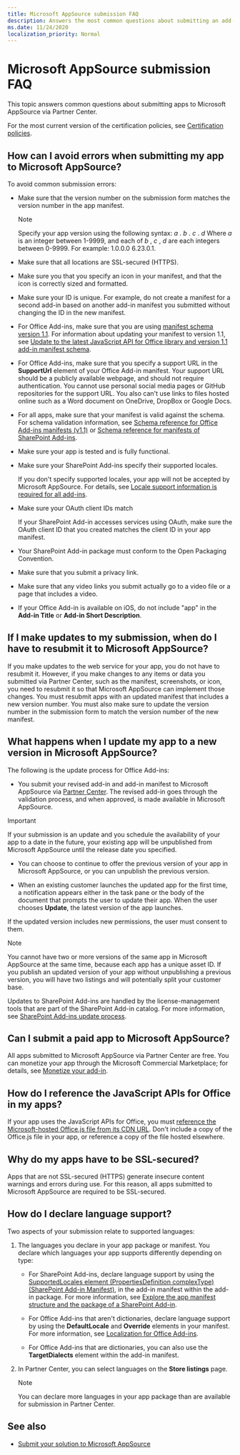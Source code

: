 ```yaml
---
title: Microsoft AppSource submission FAQ
description: Answers the most common questions about submitting an add-in to Microsoft AppSource.
ms.date: 11/24/2020
localization_priority: Normal
---
```


# Microsoft AppSource submission FAQ

This topic answers common questions about submitting apps to Microsoft AppSource via Partner Center.

For the most current version of the certification policies, see [Certification policies](/legal/marketplace/certification-policies).

## How can I avoid errors when submitting my app to Microsoft AppSource?

To avoid common submission errors:

- Make sure that the version number on the submission form matches the version number in the app manifest.
    
    > [!NOTE]
    > Specify your app version using the following syntax: *a*  . *b*  . *c*  . *d*  Where *a*  is an integer between 1-9999, and each of *b*  , *c*  , *d*  are each integers between 0-9999. For example: 1.0.0.0 6.23.0.1.

- Make sure that all locations are SSL-secured (HTTPS).

- Make sure you that you specify an icon in your manifest, and that the icon is correctly sized and formatted. 

- Make sure your ID is unique. For example, do not create a manifest for a second add-in based on another add-in manifest you submitted without changing the ID in the new manifest.

- For Office Add-ins, make sure that you are using [manifest schema version 1.1](/office/dev/add-ins/overview/add-in-manifests). For information about updating your manifest to version 1.1, see [Update to the latest JavaScript API for Office library and version 1.1 add-in manifest schema](/office/dev/add-ins/develop/update-your-javascript-api-for-office-and-manifest-schema-version). 

- For Office Add-ins, make sure that you specify a support URL in the **SupportUrl** element of your Office Add-in manifest. Your support URL should be a publicly available webpage, and should not require authentication. You cannot use personal social media pages or GitHub repositories for the support URL. You also can't use links to files hosted online such as a Word document on OneDrive, DropBox or Google Docs.

-  For all apps, make sure that your manifest is valid against the schema. For schema validation information, see [Schema reference for Office Add-ins manifests (v1.1)](/office/dev/add-ins/overview/add-in-manifests) or [Schema reference for manifests of SharePoint Add-ins](/sharepoint/dev/schema/schema-reference-for-manifests-of-sharepoint-add-ins).

- Make sure your app is tested and is fully functional.

- Make sure your SharePoint Add-ins specify their supported locales. 
    
  If you don't specify supported locales, your app will not be accepted by Microsoft AppSource. For details, see [Locale support information is required for all add-ins](/archive/blogs/officeapps/locale-support-information-is-required-for-all-apps-in-the-sharepoint-store).

- Make sure your OAuth client IDs match
    
  If your SharePoint Add-in accesses services using OAuth, make sure the OAuth client ID that you created matches the client ID in your app manifest.

- Your SharePoint Add-in package must conform to the Open Packaging Convention.

- Make sure that you submit a privacy link. 

- Make sure that any video links you submit actually go to a video file or a page that includes a video.

- If your Office Add-in is available on iOS, do not include "app" in the **Add-in Title** or **Add-in Short Description**.

## If I make updates to my submission, when do I have to resubmit it to Microsoft AppSource?

If you make updates to the web service for your app, you do not have to resubmit it. However, if you make changes to any items or data you submitted via Partner Center, such as the manifest, screenshots, or icon, you need to resubmit it so that Microsoft AppSource can implement those changes. You must resubmit apps with an updated manifest that includes a new version number. You must also make sure to update the version number in the submission form to match the version number of the new manifest.

<a name="bk_q3"> </a>

## What happens when I update my app to a new version in Microsoft AppSource?

The following is the update process for Office Add-ins:

- You submit your revised add-in and add-in manifest to Microsoft AppSource via [Partner Center](https://partner.microsoft.com//dashboard/office/overview). The revised add-in goes through the validation process, and when approved, is made available in Microsoft AppSource.

> [!IMPORTANT]
> If your submission is an update and you schedule the availability of your app to a date in the future, your existing app will be unpublished from Microsoft AppSource until the release date you specified.

- You can choose to continue to offer the previous version of your app in Microsoft AppSource, or you can unpublish the previous version.

- When an existing customer launches the updated app for the first time, a notification appears either in the task pane or the body of the document that prompts the user to update their app. When the user chooses **Update**, the latest version of the app launches.

If the updated version includes new permissions, the user must consent to them.

> [!NOTE]
> You cannot have two or more versions of the same app in Microsoft AppSource at the same time, because each app has a unique asset ID. If you publish an updated version of your app without unpublishing a previous version, you will have two listings and will potentially split your customer base.

Updates to SharePoint Add-ins are handled by the license-management tools that are part of the SharePoint Add-in catalog. For more information, see [SharePoint Add-ins update process](/sharepoint/dev/sp-add-ins/sharepoint-add-ins-update-process).

## Can I submit a paid app to Microsoft AppSource?

All apps submitted to Microsoft AppSource via Partner Center are free. You can monetize your app through the Microsoft Commercial Marketplace; for details, see [Monetize your add-in](monetize-addins-through-microsoft-commercial-marketplace.md). 

## How do I reference the JavaScript APIs for Office in my apps?

If your app uses the JavaScript APIs for Office, you must [reference the Microsoft-hosted Office.js file from its CDN URL](/office/dev/add-ins/develop/referencing-the-javascript-api-for-office-library-from-its-cdn). Don't include a copy of the Office.js file in your app, or reference a copy of the file hosted elsewhere.

## Why do my apps have to be SSL-secured?

Apps that are not SSL-secured (HTTPS) generate insecure content warnings and errors during use. For this reason, all apps submitted to Microsoft AppSource are required to be SSL-secured.

## How do I declare language support?

Two aspects of your submission relate to supported languages:

1. The languages you declare in your app package or manifest. You declare which languages your app supports differently depending on type:

   - For SharePoint Add-ins, declare language support by using the [SupportedLocales element (PropertiesDefinition complexType) (SharePoint Add-in Manifest)](/sharepoint/dev/schema/supportedlocales-element-propertiesdefinition-complextypesharepoint-add-in-manif), in the add-in manifest within the add-in package. For more information, see [Explore the app manifest structure and the package of a SharePoint Add-in](/sharepoint/dev/sp-add-ins/explore-the-app-manifest-structure-and-the-package-of-a-sharepoint-add-in).

   - For Office Add-ins that aren't dictionaries, declare language support by using the **DefaultLocale** and **Override** elements in your manifest. For more information, see [Localization for Office Add-ins](/office/dev/add-ins/develop/localization).

   - For Office Add-ins that are dictionaries, you can also use the **TargetDialects** element within the add-in manifest.

2. In Partner Center, you can select languages on the **Store listings** page.

    > [!NOTE]
    > You can declare more languages in your app package than are available for submission in Partner Center.

## See also

- [Submit your solution to Microsoft AppSource](use-partner-center-to-submit-to-appsource.md)